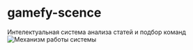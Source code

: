 # gamefy-scence
Интелектуальная система анализа статей и подбор команд
![Механизм работы системы](http://gamefy-scence.xyz/images/mechanism.png)
